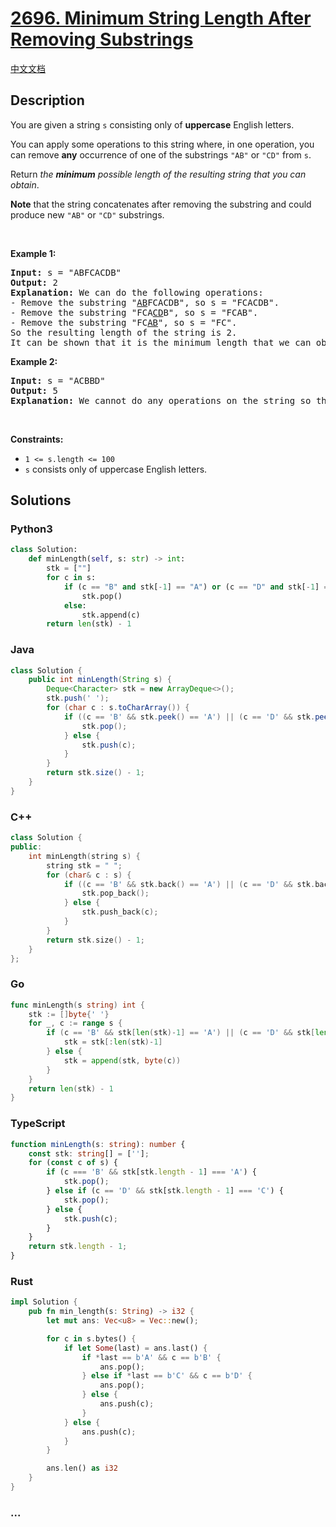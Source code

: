# [2696. Minimum String Length After Removing Substrings](https://leetcode.com/problems/minimum-string-length-after-removing-substrings)

[中文文档](/solution/2600-2699/2696.Minimum%20String%20Length%20After%20Removing%20Substrings/README.md)

## Description

<p>You are given a string <code>s</code> consisting only of <strong>uppercase</strong> English letters.</p>

<p>You can apply some operations to this string where, in one operation, you can remove <strong>any</strong> occurrence of one of the substrings <code>&quot;AB&quot;</code> or <code>&quot;CD&quot;</code> from <code>s</code>.</p>

<p>Return <em>the <strong>minimum</strong> possible length of the resulting string that you can obtain</em>.</p>

<p><strong>Note</strong> that the string concatenates after removing the substring and could produce new <code>&quot;AB&quot;</code> or <code>&quot;CD&quot;</code> substrings.</p>

<p>&nbsp;</p>
<p><strong class="example">Example 1:</strong></p>

<pre>
<strong>Input:</strong> s = &quot;ABFCACDB&quot;
<strong>Output:</strong> 2
<strong>Explanation:</strong> We can do the following operations:
- Remove the substring &quot;<u>AB</u>FCACDB&quot;, so s = &quot;FCACDB&quot;.
- Remove the substring &quot;FCA<u>CD</u>B&quot;, so s = &quot;FCAB&quot;.
- Remove the substring &quot;FC<u>AB</u>&quot;, so s = &quot;FC&quot;.
So the resulting length of the string is 2.
It can be shown that it is the minimum length that we can obtain.</pre>

<p><strong class="example">Example 2:</strong></p>

<pre>
<strong>Input:</strong> s = &quot;ACBBD&quot;
<strong>Output:</strong> 5
<strong>Explanation:</strong> We cannot do any operations on the string so the length remains the same.
</pre>

<p>&nbsp;</p>
<p><strong>Constraints:</strong></p>

<ul>
	<li><code>1 &lt;= s.length &lt;= 100</code></li>
	<li><code>s</code>&nbsp;consists only of uppercase English letters.</li>
</ul>

## Solutions

<!-- tabs:start -->

### **Python3**

```python
class Solution:
    def minLength(self, s: str) -> int:
        stk = [""]
        for c in s:
            if (c == "B" and stk[-1] == "A") or (c == "D" and stk[-1] == "C"):
                stk.pop()
            else:
                stk.append(c)
        return len(stk) - 1
```

### **Java**

```java
class Solution {
    public int minLength(String s) {
        Deque<Character> stk = new ArrayDeque<>();
        stk.push(' ');
        for (char c : s.toCharArray()) {
            if ((c == 'B' && stk.peek() == 'A') || (c == 'D' && stk.peek() == 'C')) {
                stk.pop();
            } else {
                stk.push(c);
            }
        }
        return stk.size() - 1;
    }
}
```

### **C++**

```cpp
class Solution {
public:
    int minLength(string s) {
        string stk = " ";
        for (char& c : s) {
            if ((c == 'B' && stk.back() == 'A') || (c == 'D' && stk.back() == 'C')) {
                stk.pop_back();
            } else {
                stk.push_back(c);
            }
        }
        return stk.size() - 1;
    }
};
```

### **Go**

```go
func minLength(s string) int {
	stk := []byte{' '}
	for _, c := range s {
		if (c == 'B' && stk[len(stk)-1] == 'A') || (c == 'D' && stk[len(stk)-1] == 'C') {
			stk = stk[:len(stk)-1]
		} else {
			stk = append(stk, byte(c))
		}
	}
	return len(stk) - 1
}
```

### **TypeScript**

```ts
function minLength(s: string): number {
    const stk: string[] = [''];
    for (const c of s) {
        if (c === 'B' && stk[stk.length - 1] === 'A') {
            stk.pop();
        } else if (c == 'D' && stk[stk.length - 1] === 'C') {
            stk.pop();
        } else {
            stk.push(c);
        }
    }
    return stk.length - 1;
}
```

### **Rust**

```rust
impl Solution {
    pub fn min_length(s: String) -> i32 {
        let mut ans: Vec<u8> = Vec::new();

        for c in s.bytes() {
            if let Some(last) = ans.last() {
                if *last == b'A' && c == b'B' {
                    ans.pop();
                } else if *last == b'C' && c == b'D' {
                    ans.pop();
                } else {
                    ans.push(c);
                }
            } else {
                ans.push(c);
            }
        }

        ans.len() as i32
    }
}
```

### **...**

```

```

<!-- tabs:end -->
